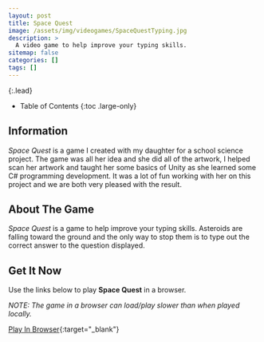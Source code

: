 ```yaml
---
layout: post
title: Space Quest
image: /assets/img/videogames/SpaceQuestTyping.jpg
description: >
  A video game to help improve your typing skills.
sitemap: false
categories: []
tags: []
---
```


{:.lead}

- Table of Contents
{:toc .large-only}

## Information

*Space Quest* is a game I created with my daughter for a school science project.  The game was all her idea and she did all of the artwork, I helped scan her artwork and taught her some basics of Unity as she learned some C# programming development.  It was a lot of fun working with her on this project and we are both very pleased with the result.

## About The Game

*Space Quest* is a game to help improve your typing skills.  Asteroids are falling toward the ground and the only way to stop them is to type out the correct answer to the question displayed.
 
## Get It Now

Use the links below to play **Space Quest** in a browser.

*NOTE:  The game in a browser can load/play slower than when played locally.*

[Play In Browser](https://jeffreychaplin.github.io/SpaceQuest_Typing/){:target="_blank"}

